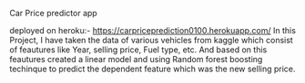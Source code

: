 Car Price predictor app

deployed on heroku:- https://carpriceprediction0100.herokuapp.com/
 In this Project, I have taken the data of various vehicles from kaggle which consist of feautures like Year, selling price, Fuel type, etc. And based on this feautures created a linear model and using Random forest boosting techinque to predict the dependent feature which was the new selling price.
